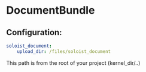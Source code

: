 DocumentBundle
==============

Configuration:
--------------

```YAML
soloist_document:
    upload_dir: /files/soloist_document
```
This path is from the root of your project (kernel_dir/..)
